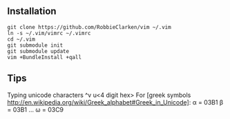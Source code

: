 Installation
------------

    git clone https://github.com/RobbieClarken/vim ~/.vim
    ln -s ~/.vim/vimrc ~/.vimrc
    cd ~/.vim
    git submodule init
    git submodule update
    vim +BundleInstall +qall

Tips
----

Typing unicode characters
  ^v u<4 digit hex>
For [greek symbols http://en.wikipedia.org/wiki/Greek_alphabet#Greek_in_Unicode]:
  α = 03B1
  β = 03B1
  ...
  ω = 03C9

